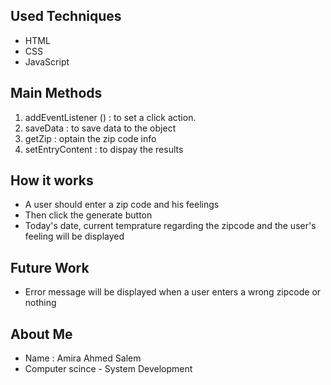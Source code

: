 
## Used Techniques

- HTML
- CSS
- JavaScript

##  Main Methods
1. addEventListener () : to set a click action.
2. saveData : to save data to the object
3. getZip : optain the zip code info 
4. setEntryContent : to dispay the results 

## How it works

- A user should enter a zip code and  his feelings 
- Then click the generate button 
- Today's date, current temprature regarding the zipcode and the user's feeling will be displayed

## Future Work
- Error message will be displayed when a user enters a wrong zipcode or nothing

## About Me
- Name : Amira Ahmed Salem 
- Computer scince - System Development